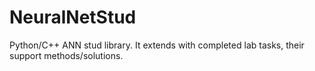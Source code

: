 # NeuralNetStud
Python/C++ ANN stud library.
It extends with completed lab tasks, their support methods/solutions.
